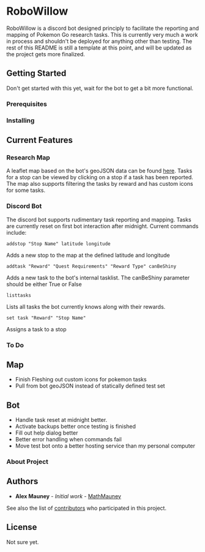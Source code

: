# RoboWillow

RoboWillow is a discord bot designed principly to facilitate the reporting and mapping of Pokemon Go research tasks. This is currently very much a work in process and shouldn't be deployed for anything other than testing. The rest of this README is still a template at this point, and will be updated as the project gets more finalized. 

## Getting Started

Don't get started with this yet, wait for the bot to get a bit more functional.

### Prerequisites


### Installing


## Current Features

### Research Map

A leaflet map based on the bot's geoJSON data can be found [here](https://mathmauney.github.io/RoboWillow/). Tasks for a stop can be viewed by clicking on a stop if a task has been reported. The map also supports filtering the tasks by reward and has custom icons for some tasks.

### Discord Bot

The discord bot supports rudimentary task reporting and mapping. Tasks are currently reset on first bot interaction after midnight. Current commands include:

```
addstop "Stop Name" latitude longitude
```

Adds a new stop to the map at the defined latitude and longitude

```
addtask "Reward" "Quest Requirements" "Reward Type" canBeShiny
```

Adds a new task to the bot's internal tasklist. The canBeShiny parameter should be either True or False

```
listtasks
```

Lists all tasks the bot currently knows along with their rewards.

```
set task "Reward" "Stop Name"
```

Assigns a task to a stop

### To Do

## Map

* Finish Fleshing out custom icons for pokemon tasks 
* Pull from bot geoJSON instead of statically defined test set

## Bot

* Handle task reset at midnight better. 
* Activate backups better once testing is finished
* Fill out help dialog better
* Better error handling when commands fail
* Move test bot onto a better hosting service than my personal computer


### About Project

## Authors

* **Alex Mauney** - *Initial work* - [MathMauney](https://github.com/mathmauney)

See also the list of [contributors](https://github.com/your/project/contributors) who participated in this project.

## License

Not sure yet.
